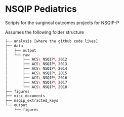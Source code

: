 # NSQIP Pediatrics

Scripts for the surgincal outcomes projects for NSQIP-P

Assumes the following folder structure

```bash
├── analysis [where the github code lives]
├── data
│   ├── output
│   └── raw
│       ├── ACS\ NSQIP\ 2012
│       ├── ACS\ NSQIP\ 2013
│       ├── ACS\ NSQIP\ 2014
│       ├── ACS\ NSQIP\ 2015
│       ├── ACS\ NSQIP\ 2016
│       ├── ACS\ NSQIP\ 2017
│       └── ACS\ NSQIP\ 2018
├── figures
├── misc_documents
├── nsqip_extracted_keys
└── output
    └── figures
```


